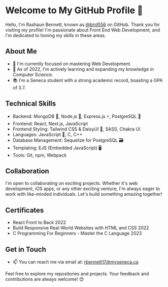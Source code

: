 # Welcome to My GitHub Profile 👋

Hello, I'm Rashaun Bennett, known as [@bird556](https://github.com/bird556) on GitHub. Thank you for visiting my profile! I'm passionate about Front End Web Development, and I'm dedicated to honing my skills in these areas.

## About Me
- 🔭 I'm currently focused on mastering Web Development.
- 🌱 As of 2022, I'm actively learning and expanding my knowledge in Computer Science.
- 📚 I'm a Seneca student with a strong academic record, boasting a GPA of 3.7.

## Technical Skills
- Backend: MongoDB 🍃, Node.js 🚀, Express.js ⚡, PostgreSQL 🐘
- Frontend: React, Next.js, JavaScript
- Frontend Styling: Tailwind CSS & DaisyUI 🎨, SASS, Chakra UI
- Languages: JavaScript 🔧, C, C++
- Database Management: Sequelize for PostgreSQL 🗃️
- Templating: EJS (Embedded JavaScript) 🖥️
- Tools: Git, npm, Webpack

## Collaboration
I'm open to collaborating on exciting projects. Whether it's web development, iOS apps, or any other exciting venture, I'm always eager to work with like-minded individuals. Let's build something amazing together!

## Certificates
- React Front to Back 2022
- Build Responsive Real-World Websites with HTML and CSS 2022
- C Programming For Beginners - Master the C Language 2023

## Get in Touch
- 📫 You can reach me via email at: [rbennett17@myseneca.ca](mailto:rbennett17@myseneca.ca)

Feel free to explore my repositories and projects. Your feedback and contributions are always welcome! 😊

<!---
bird556/bird556 is a ✨ special ✨ repository because its `README.md` (this file) appears on your GitHub profile. You can click the "Preview" link to see the changes I've made.
--->
